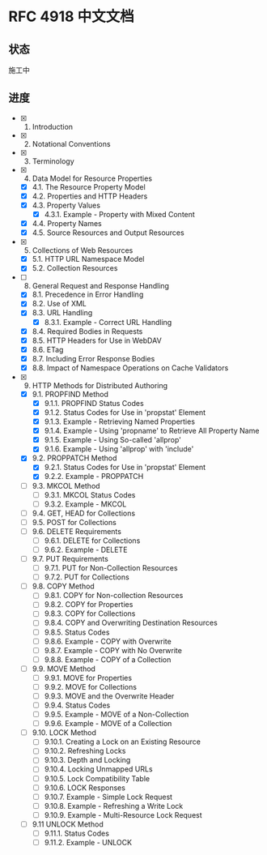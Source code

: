 # RFC 4918 中文文档

## 状态

施工中

## 进度

- [x] 1. Introduction
- [x] 2. Notational Conventions
- [x] 3. Terminology
- [x] 4. Data Model for Resource Properties
  - [x] 4.1. The Resource Property Model
  - [x] 4.2. Properties and HTTP Headers
  - [x] 4.3. Property Values
    - [x] 4.3.1. Example - Property with Mixed Content
  - [x] 4.4. Property Names
  - [x] 4.5. Source Resources and Output Resources
- [x] 5. Collections of Web Resources
  - [x] 5.1. HTTP URL Namespace Model
  - [x] 5.2. Collection Resources
- [ ] 8. General Request and Response Handling
  - [x] 8.1. Precedence in Error Handling
  - [x] 8.2. Use of XML
  - [x] 8.3. URL Handling
    - [x] 8.3.1. Example - Correct URL Handling
  - [x] 8.4. Required Bodies in Requests
  - [x] 8.5. HTTP Headers for Use in WebDAV
  - [x] 8.6. ETag
  - [x] 8.7. Including Error Response Bodies
  - [x] 8.8. Impact of Namespace Operations on Cache Validators
- [x] 9. HTTP Methods for Distributed Authoring
  - [x] 9.1. PROPFIND Method
    - [x] 9.1.1. PROPFIND Status Codes
    - [x] 9.1.2. Status Codes for Use in 'propstat' Element
    - [x] 9.1.3. Example - Retrieving Named Properties
    - [x] 9.1.4. Example - Using 'propname' to Retrieve All Property Name
    - [x] 9.1.5. Example - Using So-called 'allprop'
    - [x] 9.1.6. Example - Using 'allprop' with 'include'
  - [x] 9.2. PROPPATCH Method
    - [x] 9.2.1. Status Codes for Use in 'propstat' Element
    - [x] 9.2.2. Example - PROPPATCH
  - [ ] 9.3. MKCOL Method
    - [ ] 9.3.1. MKCOL Status Codes
    - [ ] 9.3.2. Example - MKCOL
  - [ ] 9.4. GET, HEAD for Collections
  - [ ] 9.5. POST for Collections
  - [ ] 9.6. DELETE Requirements
    - [ ] 9.6.1. DELETE for Collections
    - [ ] 9.6.2. Example - DELETE
  - [ ] 9.7. PUT Requirements
    - [ ] 9.7.1. PUT for Non-Collection Resources
    - [ ] 9.7.2. PUT for Collections
  - [ ] 9.8. COPY Method
    - [ ] 9.8.1. COPY for Non-collection Resources
    - [ ] 9.8.2. COPY for Properties
    - [ ] 9.8.3. COPY for Collections
    - [ ] 9.8.4. COPY and Overwriting Destination Resources
    - [ ] 9.8.5. Status Codes
    - [ ] 9.8.6. Example - COPY with Overwrite
    - [ ] 9.8.7. Example - COPY with No Overwrite
    - [ ] 9.8.8. Example - COPY of a Collection
  - [ ] 9.9. MOVE Method
    - [ ] 9.9.1. MOVE for Properties
    - [ ] 9.9.2. MOVE for Collections
    - [ ] 9.9.3. MOVE and the Overwrite Header
    - [ ] 9.9.4. Status Codes
    - [ ] 9.9.5. Example - MOVE of a Non-Collection
    - [ ] 9.9.6. Example - MOVE of a Collection
  - [ ] 9.10. LOCK Method
    - [ ] 9.10.1. Creating a Lock on an Existing Resource
    - [ ] 9.10.2. Refreshing Locks
    - [ ] 9.10.3. Depth and Locking
    - [ ] 9.10.4. Locking Unmapped URLs
    - [ ] 9.10.5. Lock Compatibility Table
    - [ ] 9.10.6. LOCK Responses
    - [ ] 9.10.7. Example - Simple Lock Request
    - [ ] 9.10.8. Example - Refreshing a Write Lock
    - [ ] 9.10.9. Example - Multi-Resource Lock Request
  - [ ] 9.11 UNLOCK Method
    - [ ] 9.11.1. Status Codes
    - [ ] 9.11.2. Example - UNLOCK
